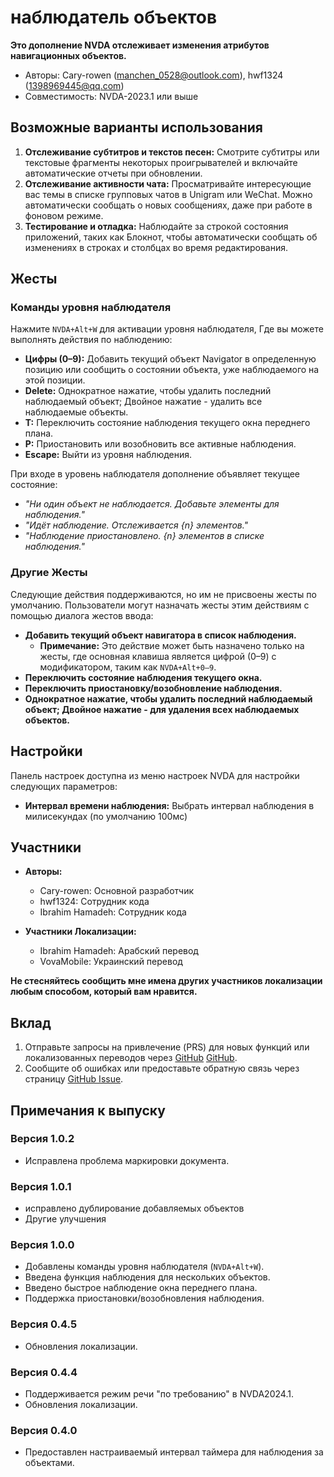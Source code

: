 # наблюдатель объектов

**Это дополнение NVDA отслеживает изменения атрибутов навигационных объектов.**

* Авторы: Cary-rowen (<manchen_0528@outlook.com>), hwf1324 (<1398969445@qq.com>)
* Совместимость: NVDA-2023.1 или выше

## Возможные варианты использования

1. **Отслеживание субтитров и текстов песен:**
   Смотрите субтитры или текстовые фрагменты некоторых проигрывателей и включайте автоматические отчеты при обновлении.
2. **Отслеживание активности чата:**
   Просматривайте интересующие вас темы в списке групповых чатов в Unigram или WeChat. Можно автоматически сообщать о новых сообщениях, даже при работе в фоновом режиме.
3. **Тестирование и отладка:**
   Наблюдайте за строкой состояния приложений, таких как Блокнот, чтобы автоматически сообщать об изменениях в строках и столбцах во время редактирования.

## Жесты

### Команды уровня наблюдателя

Нажмите `NVDA+Alt+W` для активации уровня наблюдателя, Где вы можете выполнять действия по наблюдению:

- **Цифры (0–9):** Добавить текущий объект Navigator в определенную позицию или сообщить о состоянии объекта, уже наблюдаемого на этой позиции.
- **Delete:** Однократное нажатие, чтобы удалить последний наблюдаемый объект; Двойное нажатие - удалить все наблюдаемые объекты.
- **T:** Переключить состояние наблюдения текущего окна переднего плана.
- **P:** Приостановить или возобновить все активные наблюдения.
- **Escape:** Выйти из уровня наблюдения.

При входе в уровень наблюдателя дополнение объявляет текущее состояние:

- *"Ни один объект не наблюдается. Добавьте элементы для наблюдения."*
- *"Идёт наблюдение. Отслеживается {n} элементов."*
- *"Наблюдение приостановлено. {n} элементов в списке наблюдения."*

### Другие Жесты

Следующие действия поддерживаются, но им не присвоены жесты по умолчанию. Пользователи могут назначать жесты этим действиям с помощью диалога жестов ввода:

- **Добавить текущий объект навигатора в список наблюдения.**
  - **Примечание:** Это действие может быть назначено только на жесты, где основная клавиша является цифрой (0–9) с модификатором, таким как `NVDA+Alt+0–9`.
- **Переключить состояние наблюдения текущего окна.**
- **Переключить приостановку/возобновление наблюдения.**
- **Однократное нажатие, чтобы удалить последний наблюдаемый объект; Двойное нажатие - для удаления всех наблюдаемых объектов.**

## Настройки

Панель настроек доступна из меню настроек NVDA для настройки следующих параметров:

- **Интервал времени наблюдения:** Выбрать интервал наблюдения в милисекундах (по умолчанию 100мс)

## Участники

- **Авторы:**
  - Cary-rowen: Основной разработчик
  - hwf1324: Сотрудник кода
  - Ibrahim Hamadeh: Сотрудник кода

- **Участники Локализации:**
  - Ibrahim Hamadeh: Арабский перевод
  - VovaMobile: Украинский перевод

**Не стесняйтесь сообщить мне имена других участников локализации любым способом, который вам нравится.**

## Вклад

1. Отправьте запросы на привлечение (PRS) для новых функций или локализованных переводов через [GitHub] [GitHub].
2. Сообщите об ошибках или предоставьте обратную связь через страницу [GitHub Issue][GitHubIssue].

## Примечания к выпуску
### Версия 1.0.2
- Исправлена проблема маркировки документа.

### Версия 1.0.1
- исправлено дублирование добавляемых объектов
- Другие улучшения

### Версия 1.0.0
- Добавлены команды уровня наблюдателя (`NVDA+Alt+W`).
- Введена функция наблюдения для нескольких объектов.
- Введено быстрое наблюдение окна переднего плана.
- Поддержка приостановки/возобновления наблюдения.

### Версия 0.4.5
- Обновления локализации.

### Версия 0.4.4
- Поддерживается режим речи "по требованию" в NVDA2024.1.
- Обновления локализации.

### Версия 0.4.0
- Предоставлен настраиваемый интервал таймера для наблюдения за объектами.

[GitHub]: https://github.com/cary-rowen/objWatcher
[GitHubIssue]: https://github.com/cary-rowen/objWatcher/issues
